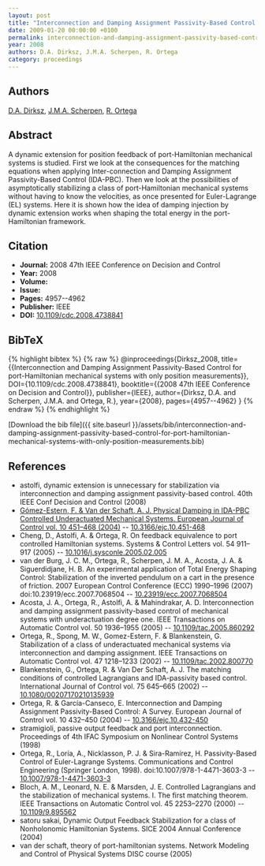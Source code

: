```yaml
---
layout: post
title: "Interconnection and Damping Assignment Passivity-Based Control for port-Hamiltonian mechanical systems with only position measurements"
date: 2009-01-20 00:00:00 +0100
permalink: interconnection-and-damping-assignment-passivity-based-control-for-port-hamiltonian-mechanical-systems-with-only-position-measurements
year: 2008
authors: D.A. Dirksz, J.M.A. Scherpen, R. Ortega
category: proceedings
---
```

 
## Authors
[D.A. Dirksz](authors/daniel-a-dirksz), [J.M.A. Scherpen](authors/jacquelien-m-a-scherpen), [R. Ortega](authors/romeo-ortega)
 
## Abstract
A dynamic extension for position feedback of port-Hamiltonian mechanical systems is studied. First we look at the consequences for the matching equations when applying Inter-connection and Damping Assignment Passivity-Based Control (IDA-PBC). Then we look at the possibilities of asymptotically stabilizing a class of port-Hamiltonian mechanical systems without having to know the velocities, as once presented for Euler-Lagrange (EL) systems. Here it is shown how the idea of damping injection by dynamic extension works when shaping the total energy in the port-Hamiltonian framework.
 
## Citation
- **Journal:** 2008 47th IEEE Conference on Decision and Control
- **Year:** 2008
- **Volume:** 
- **Issue:** 
- **Pages:** 4957--4962
- **Publisher:** IEEE
- **DOI:** [10.1109/cdc.2008.4738841](https://doi.org/10.1109/cdc.2008.4738841)
 
## BibTeX
{% highlight bibtex %}
{% raw %}
@inproceedings{Dirksz_2008,
  title={{Interconnection and Damping Assignment Passivity-Based Control for port-Hamiltonian mechanical systems with only position measurements}},
  DOI={10.1109/cdc.2008.4738841},
  booktitle={{2008 47th IEEE Conference on Decision and Control}},
  publisher={IEEE},
  author={Dirksz, D.A. and Scherpen, J.M.A. and Ortega, R.},
  year={2008},
  pages={4957--4962}
}
{% endraw %}
{% endhighlight %}
 
[Download the bib file]({{ site.baseurl }}/assets/bib/interconnection-and-damping-assignment-passivity-based-control-for-port-hamiltonian-mechanical-systems-with-only-position-measurements.bib)
 
## References
- astolfi, dynamic extension is unnecessary for stabilization via interconnection and damping assignment passivity-based control. 40th IEEE Conf Decision and Control (2008)
- [Gómez-Estern, F. & Van der Schaft, A. J. Physical Damping in IDA-PBC Controlled Underactuated Mechanical Systems. European Journal of Control vol. 10 451–468 (2004)](physical-damping-in-ida-pbc-controlled-underactuated-mechanical-systems) -- [10.3166/ejc.10.451-468](https://doi.org/10.3166/ejc.10.451-468)
- Cheng, D., Astolfi, A. & Ortega, R. On feedback equivalence to port controlled Hamiltonian systems. Systems &amp; Control Letters vol. 54 911–917 (2005) -- [10.1016/j.sysconle.2005.02.005](https://doi.org/10.1016/j.sysconle.2005.02.005)
- van der Burg, J. C. M., Ortega, R., Scherpen, J. M. A., Acosta, J. A. & Siguerdidjane, H. B. An experimental application of Total Energy Shaping Control: Stabilization of the inverted pendulum on a cart in the presence of friction. 2007 European Control Conference (ECC) 1990–1996 (2007) doi:10.23919/ecc.2007.7068504 -- [10.23919/ecc.2007.7068504](https://doi.org/10.23919/ecc.2007.7068504)
- Acosta, J. A., Ortega, R., Astolfi, A. & Mahindrakar, A. D. Interconnection and damping assignment passivity-based control of mechanical systems with underactuation degree one. IEEE Transactions on Automatic Control vol. 50 1936–1955 (2005) -- [10.1109/tac.2005.860292](https://doi.org/10.1109/tac.2005.860292)
- Ortega, R., Spong, M. W., Gomez-Estern, F. & Blankenstein, G. Stabilization of a class of underactuated mechanical systems via interconnection and damping assignment. IEEE Transactions on Automatic Control vol. 47 1218–1233 (2002) -- [10.1109/tac.2002.800770](https://doi.org/10.1109/tac.2002.800770)
- Blankenstein, G., Ortega, R. & Van Der Schaft, A. J. The matching conditions of controlled Lagrangians and IDA-passivity based control. International Journal of Control vol. 75 645–665 (2002) -- [10.1080/00207170210135939](https://doi.org/10.1080/00207170210135939)
- Ortega, R. & García-Canseco, E. Interconnection and Damping Assignment Passivity-Based Control: A Survey. European Journal of Control vol. 10 432–450 (2004) -- [10.3166/ejc.10.432-450](https://doi.org/10.3166/ejc.10.432-450)
- stramigioli, passive output feedback and port interconnection. Proceedings of 4th IFAC Symposium on Nonlinear Control Systems (1998)
- Ortega, R., Loría, A., Nicklasson, P. J. & Sira-Ramírez, H. Passivity-Based Control of Euler-Lagrange Systems. Communications and Control Engineering (Springer London, 1998). doi:10.1007/978-1-4471-3603-3 -- [10.1007/978-1-4471-3603-3](https://doi.org/10.1007/978-1-4471-3603-3)
- Bloch, A. M., Leonard, N. E. & Marsden, J. E. Controlled Lagrangians and the stabilization of mechanical systems. I. The first matching theorem. IEEE Transactions on Automatic Control vol. 45 2253–2270 (2000) -- [10.1109/9.895562](https://doi.org/10.1109/9.895562)
- satoru sakai, Dynamic Output Feedback Stabilization for a class of Nonholonomic Hamiltonian Systems. SICE 2004 Annual Conference (2004)
- van der schaft, theory of port-hamiltonian systems. Network Modeling and Control of Physical Systems DISC course (2005)

